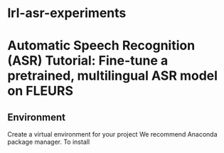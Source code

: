 # lrl-asr-experiments

# Automatic Speech Recognition (ASR) Tutorial: Fine-tune a pretrained, multilingual ASR model on FLEURS

## Environment 

Create a virtual environment for your project We recommend Anaconda package manager. To install 
